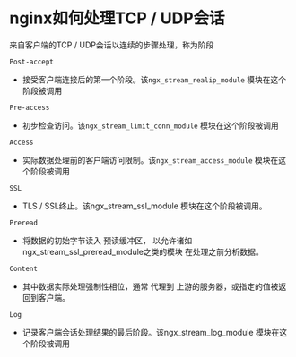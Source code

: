 #   nginx如何处理TCP / UDP会话

来自客户端的TCP / UDP会话以连续的步骤处理，称为阶段

`Post-accept`
-   接受客户端连接后的第一个阶段。该`ngx_stream_realip_module` 模块在这个阶段被调用

`Pre-access`
-   初步检查访问。该`ngx_stream_limit_conn_module` 模块在这个阶段被调用

`Access`
-   实际数据处理前的客户端访问限制。该`ngx_stream_access_module` 模块在这个阶段被调用

`SSL`
-   TLS / SSL终止。该ngx_stream_ssl_module 模块在这个阶段被调用。

`Preread`
-   将数据的初始字节读入 预读缓冲区， 以允许诸如ngx_stream_ssl_preread_module之类的模块 在处理之前分析数据。

`Content`
-   其中数据实际处理强制性相位，通常 代理到 上游的服务器，或指定的值被返回到客户端。

`Log`
-   记录客户端会话处理结果的最后阶段。该ngx_stream_log_module 模块在这个阶段被调用